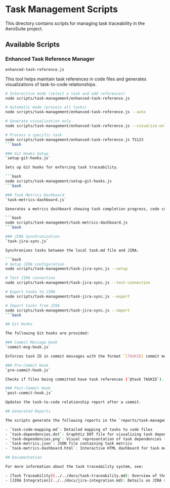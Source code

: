 # Task Management Scripts

This directory contains scripts for managing task traceability in the AeroSuite project.

## Available Scripts

### Enhanced Task Reference Manager
`enhanced-task-reference.js`

This tool helps maintain task references in code files and generates visualizations of task-to-code
relationships.

```bash
# Interactive mode (select a task and add references)
node scripts/task-management/enhanced-task-reference.js

# Automatic mode (process all tasks)
node scripts/task-management/enhanced-task-reference.js --auto

# Generate visualization only
node scripts/task-management/enhanced-task-reference.js --visualize-only

# Process a specific task
node scripts/task-management/enhanced-task-reference.js TS123
```bash

### Git Hooks Setup
`setup-git-hooks.js`

Sets up Git hooks for enforcing task traceability.

```bash
node scripts/task-management/setup-git-hooks.js
```bash

### Task Metrics Dashboard
`task-metrics-dashboard.js`

Generates a metrics dashboard showing task completion progress, code coverage, and other metrics.

```bash
node scripts/task-management/task-metrics-dashboard.js
```bash

### JIRA Synchronization
`task-jira-sync.js`

Synchronizes tasks between the local task.md file and JIRA.

```bash
# Setup JIRA configuration
node scripts/task-management/task-jira-sync.js --setup

# Test JIRA connection
node scripts/task-management/task-jira-sync.js --test-connection

# Export tasks to JIRA
node scripts/task-management/task-jira-sync.js --export

# Import tasks from JIRA
node scripts/task-management/task-jira-sync.js --import
```bash

## Git Hooks

The following Git hooks are provided:

### Commit Message Hook
`commit-msg-hook.js`

Enforces task ID in commit messages with the format `[TASKID] commit message`.

### Pre-Commit Hook
`pre-commit-hook.js`

Checks if files being committed have task references (`@task TASKID`).

### Post-Commit Hook
`post-commit-hook.js`

Updates the task-to-code relationship report after a commit.

## Generated Reports

The scripts generate the following reports in the `reports/task-management` directory:

- `task-code-mapping.md`: Detailed mapping of tasks to code files
- `task-dependencies.dot`: GraphViz DOT file for visualizing task dependencies
- `task-dependencies.png`: Visual representation of task dependencies (if GraphViz is installed)
- `task-metrics.json`: JSON file containing task metrics
- `task-metrics-dashboard.html`: Interactive HTML dashboard for task metrics

## Documentation

For more information about the task traceability system, see:

- [Task Traceability](../../docs/task-traceability.md): Overview of the traceability system
- [JIRA Integration](../../docs/jira-integration.md): Details on JIRA synchronization

